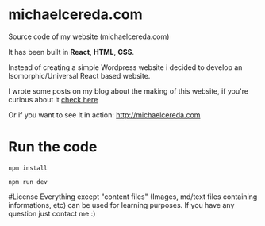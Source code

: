 # michaelcereda.com
Source code of my website (michaelcereda.com)

It has been built in __React__, __HTML__, __CSS__.

Instead of creating a simple Wordpress website i decided to develop an Isomorphic/Universal React based website.  

I wrote some posts on my blog about the making of this website, if you're curious about it [check here](https://medium.com/@michaelcereda/creating-an-isomorphic-universal-website-with-react-part-1-a905350acba8#.rc2xxzjg5)

Or if you want to see it in action: http://michaelcereda.com

# Run the code 
```
npm install

npm run dev
```



#License
Everything except "content files" (Images, md/text files containing  informations, etc) can be used for learning purposes.
If you have any question just contact me :)
